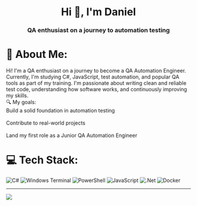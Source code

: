 <h1 align="center">Hi 👋, I'm Daniel</h1>
<h3 align="center">QA enthusiast on a journey to automation testing</h3>

# 💫 About Me:
Hi! I'm a QA enthusiast on a journey to become a QA Automation Engineer.<br>Currently, I'm studying C#, JavaScript, test automation, and popular QA tools as part of my training. I'm passionate about writing clean and reliable test code, understanding how software works, and continuously improving my skills.<br>🔍 My goals:<br>Build a solid foundation in automation testing<br><br>Contribute to real-world projects<br><br>Land my first role as a Junior QA Automation Engineer


# 💻 Tech Stack:
![C#](https://img.shields.io/badge/c%23-%23239120.svg?style=for-the-badge&logo=csharp&logoColor=white) ![Windows Terminal](https://img.shields.io/badge/Windows%20Terminal-%234D4D4D.svg?style=for-the-badge&logo=windows-terminal&logoColor=white) ![PowerShell](https://img.shields.io/badge/PowerShell-%235391FE.svg?style=for-the-badge&logo=powershell&logoColor=white) ![JavaScript](https://img.shields.io/badge/javascript-%23323330.svg?style=for-the-badge&logo=javascript&logoColor=%23F7DF1E) ![.Net](https://img.shields.io/badge/.NET-5C2D91?style=for-the-badge&logo=.net&logoColor=white) ![Docker](https://img.shields.io/badge/docker-%230db7ed.svg?style=for-the-badge&logo=docker&logoColor=white)

---
[![](https://visitcount.itsvg.in/api?id=DanKop7&icon=0&color=0)](https://visitcount.itsvg.in)

